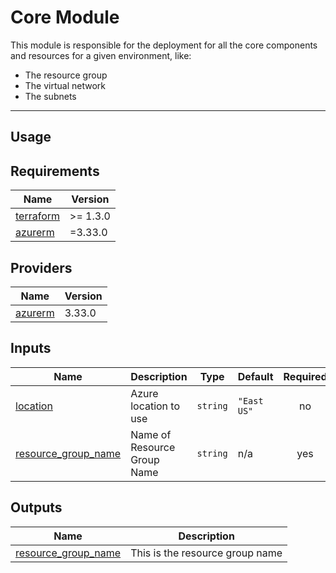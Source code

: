 <!-- BEGIN_TF_DOCS -->
# Core Module

This module is responsible for the deployment for all the core components and resources for a given environment, like:

- The resource group
- The virtual network
- The subnets
---
## Usage
## Requirements

| Name | Version |
|------|---------|
| <a name="requirement_terraform"></a> [terraform](#requirement\_terraform) | >= 1.3.0 |
| <a name="requirement_azurerm"></a> [azurerm](#requirement\_azurerm) | =3.33.0 |
## Providers

| Name | Version |
|------|---------|
| <a name="provider_azurerm"></a> [azurerm](#provider\_azurerm) | 3.33.0 |
## Inputs

| Name | Description | Type | Default | Required |
|------|-------------|------|---------|:--------:|
| <a name="input_location"></a> [location](#input\_location) | Azure location to use | `string` | `"East US"` | no |
| <a name="input_resource_group_name"></a> [resource\_group\_name](#input\_resource\_group\_name) | Name of Resource Group Name | `string` | n/a | yes |
## Outputs

| Name | Description |
|------|-------------|
| <a name="output_resource_group_name"></a> [resource\_group\_name](#output\_resource\_group\_name) | This is the resource group name |
<!-- END_TF_DOCS -->
